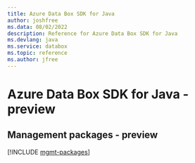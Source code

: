 ```yaml
---
title: Azure Data Box SDK for Java
author: joshfree
ms.data: 08/02/2022
description: Reference for Azure Data Box SDK for Java
ms.devlang: java
ms.service: databox
ms.topic: reference
ms.author: jfree
---
```

# Azure Data Box SDK for Java - preview

## Management packages - preview
[!INCLUDE [mgmt-packages](data-box-mgmt-index.md)]